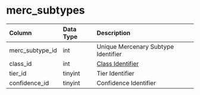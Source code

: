 # merc\_subtypes

| Column | Data Type | Description |
| :--- | :--- | :--- |
| merc\_subtype\_id | int | Unique Mercenary Subtype Identifier |
| class\_id | int | [Class Identifier](../../../../categories/player/class-list) |
| tier\_id | tinyint | Tier Identifier |
| confidence\_id | tinyint | Confidence Identifier |

